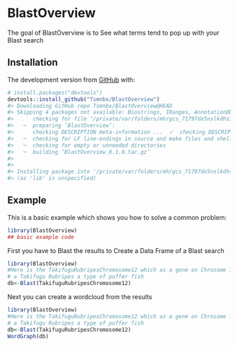
<!-- README.md is generated from README.Rmd. Please edit that file -->

# BlastOverview

<!-- badges: start -->
<!-- badges: end -->

The goal of BlastOverview is to See what terms tend to pop up with your
Blast search

## Installation

The development version from [GitHub](https://github.com/) with:

``` r
# install.packages("devtools")
devtools::install_github("Tsmnbx/BlastOverview")
#> Downloading GitHub repo Tsmnbx/BlastOverview@HEAD
#> Skipping 4 packages not available: Biostrings, IRanges, AnnotationDbi, annotate
#>      checking for file ‘/private/var/folders/mh/gcs_71797dx5nslkdhs3dnw00000gn/T/RtmpQt0Vm2/remotesea7869e9dfb7/Tsmnbx-BlastOverview-2987141/DESCRIPTION’ ...  ✓  checking for file ‘/private/var/folders/mh/gcs_71797dx5nslkdhs3dnw00000gn/T/RtmpQt0Vm2/remotesea7869e9dfb7/Tsmnbx-BlastOverview-2987141/DESCRIPTION’
#>   ─  preparing ‘BlastOverview’:
#>      checking DESCRIPTION meta-information ...  ✓  checking DESCRIPTION meta-information
#>   ─  checking for LF line-endings in source and make files and shell scripts
#>   ─  checking for empty or unneeded directories
#>   ─  building ‘BlastOverview_0.1.0.tar.gz’
#>      
#> 
#> Installing package into '/private/var/folders/mh/gcs_71797dx5nslkdhs3dnw00000gn/T/RtmplnLaJn/temp_libpathc9605617c113'
#> (as 'lib' is unspecified)
```

## Example

This is a basic example which shows you how to solve a common problem:

``` r
library(BlastOverview)
## basic example code
```

First you have to Blast the results to Create a Data Frame of a Blast
search

``` r
library(BlastOverview)
#Here is the TakifuguRubripesChromosome12 which as a gene on Chrosome 12 of
# a Takifugu Rubripes a type of puffer fish
db<-Blast(TakifuguRubripesChromosome12)
```

Next you can create a wordcloud from the results

``` r
library(BlastOverview)
#Here is the TakifuguRubripesChromosome12 which as a gene on Chrosome 12 of
# a Takifugu Rubripes a type of puffer fish
db<-Blast(TakifuguRubripesChromosome12)
WordGraph(db)
```
